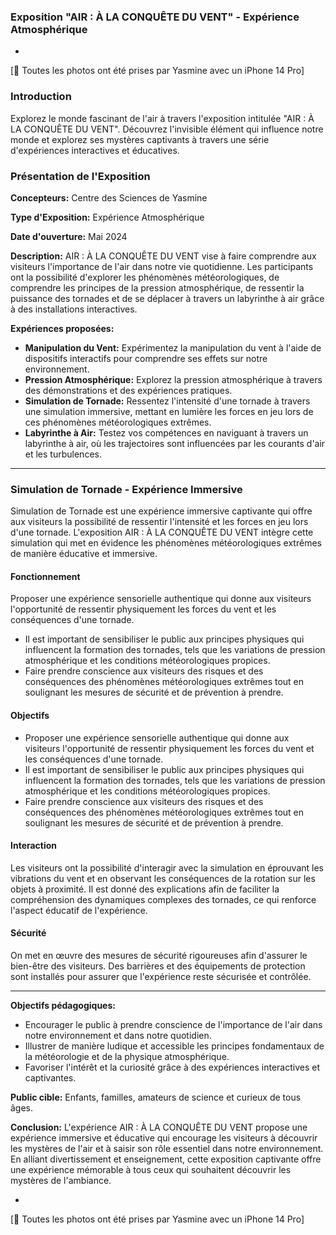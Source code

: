 ### Exposition "AIR : À LA CONQUÊTE DU VENT" - Expérience Atmosphérique

-
[📸 Toutes les photos ont été prises par Yasmine avec un iPhone 14 Pro]

### Introduction
Explorez le monde fascinant de l'air à travers l'exposition intitulée "AIR : À LA CONQUÊTE DU VENT". Découvrez l'invisible élément qui influence notre monde et explorez ses mystères captivants à travers une série d'expériences interactives et éducatives.

### Présentation de l'Exposition

**Concepteurs:** Centre des Sciences de Yasmine

**Type d'Exposition:** Expérience Atmosphérique

**Date d'ouverture:** Mai 2024

**Description:**
AIR : À LA CONQUÊTE DU VENT vise à faire comprendre aux visiteurs l'importance de l'air dans notre vie quotidienne. Les participants ont la possibilité d'explorer les phénomènes météorologiques, de comprendre les principes de la pression atmosphérique, de ressentir la puissance des tornades et de se déplacer à travers un labyrinthe à air grâce à des installations interactives.


**Expériences proposées:**
- **Manipulation du Vent:** Expérimentez la manipulation du vent à l'aide de dispositifs interactifs pour comprendre ses effets sur notre environnement.
- **Pression Atmosphérique:** Explorez la pression atmosphérique à travers des démonstrations et des expériences pratiques.
- **Simulation de Tornade:** Ressentez l'intensité d'une tornade à travers une simulation immersive, mettant en lumière les forces en jeu lors de ces phénomènes météorologiques extrêmes.
- **Labyrinthe à Air:** Testez vos compétences en naviguant à travers un labyrinthe à air, où les trajectoires sont influencées par les courants d'air et les turbulences.

---------

### Simulation de Tornade - Expérience Immersive

Simulation de Tornade est une expérience immersive captivante qui offre aux visiteurs la possibilité de ressentir l'intensité et les forces en jeu lors d'une tornade. L'exposition AIR : À LA CONQUÊTE DU VENT intègre cette simulation qui met en évidence les phénomènes météorologiques extrêmes de manière éducative et immersive.


#### Fonctionnement

Proposer une expérience sensorielle authentique qui donne aux visiteurs l'opportunité de ressentir physiquement les forces du vent et les conséquences d'une tornade.
- Il est important de sensibiliser le public aux principes physiques qui influencent la formation des tornades, tels que les variations de pression atmosphérique et les conditions météorologiques propices.
- Faire prendre conscience aux visiteurs des risques et des conséquences des phénomènes météorologiques extrêmes tout en soulignant les mesures de sécurité et de prévention à prendre.

#### Objectifs

- Proposer une expérience sensorielle authentique qui donne aux visiteurs l'opportunité de ressentir physiquement les forces du vent et les conséquences d'une tornade.
- Il est important de sensibiliser le public aux principes physiques qui influencent la formation des tornades, tels que les variations de pression atmosphérique et les conditions météorologiques propices.
- Faire prendre conscience aux visiteurs des risques et des conséquences des phénomènes météorologiques extrêmes tout en soulignant les mesures de sécurité et de prévention à prendre.

#### Interaction

Les visiteurs ont la possibilité d'interagir avec la simulation en éprouvant les vibrations du vent et en observant les conséquences de la rotation sur les objets à proximité. Il est donné des explications afin de faciliter la compréhension des dynamiques complexes des tornades, ce qui renforce l'aspect éducatif de l'expérience.

#### Sécurité

On met en œuvre des mesures de sécurité rigoureuses afin d'assurer le bien-être des visiteurs. Des barrières et des équipements de protection sont installés pour assurer que l'expérience reste sécurisée et contrôlée.

---------

**Objectifs pédagogiques:**
- Encourager le public à prendre conscience de l'importance de l'air dans notre environnement et dans notre quotidien.
- Illustrer de manière ludique et accessible les principes fondamentaux de la météorologie et de la physique atmosphérique.
- Favoriser l'intérêt et la curiosité grâce à des expériences interactives et captivantes.

**Public cible:** Enfants, familles, amateurs de science et curieux de tous âges.

**Conclusion:**
L'expérience AIR : À LA CONQUÊTE DU VENT propose une expérience immersive et éducative qui encourage les visiteurs à découvrir les mystères de l'air et à saisir son rôle essentiel dans notre environnement. En alliant divertissement et enseignement, cette exposition captivante offre une expérience mémorable à tous ceux qui souhaitent découvrir les mystères de l'ambiance.

-
[📸 Toutes les photos ont été prises par Yasmine avec un iPhone 14 Pro]




